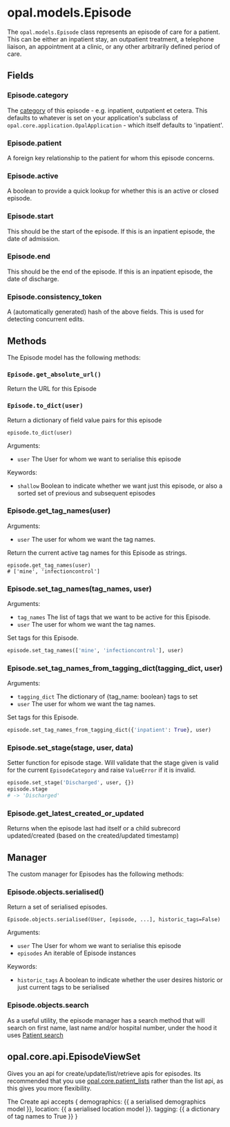 # opal.models.Episode

The `opal.models.Episode` class represents an episode of care for a patient.
This can be either an inpatient stay, an outpatient treatment, a telephone
liaison, an appointment at a clinic, or any other arbitrarily defined period of care.

## Fields

### Episode.category

The [category](episode_categories) of this episode - e.g. inpatient, outpatient et cetera.
This defaults to whatever is set on your application's subclass of
`opal.core.application.OpalApplication` - which itself defaults to 'inpatient'.

### Episode.patient

A foreign key relationship to the patient for whom this episode concerns.

### Episode.active

A boolean to provide a quick lookup for whether this is an active or closed episode.

### Episode.start

This should be the start of the episode. If this is an inpatient episode, the date of admission.

### Episode.end

This should be the end of the episode. If this is an inpatient episode, the date of discharge.

### Episode.consistency_token

A (automatically generated) hash of the above fields. This is used for detecting concurrent edits.

## Methods

The Episode model has the following methods:

### `Episode.get_absolute_url()`

Return the URL for this Episode

### `Episode.to_dict(user)`

Return a dictionary of field value pairs for this episode

    episode.to_dict(user)

Arguments:

* `user` The User for whom we want to serialise this episode

Keywords:

* `shallow` Boolean to indicate whether we want just this episode, or also a sorted set of
previous and subsequent episodes

### Episode.get_tag_names(user)


Arguments:

* `user` The user for whom we want the tag names.

Return the current active tag names for this Episode as strings.

    episode.get_tag_names(user)
    # ['mine', 'infectioncontrol']


### Episode.set_tag_names(tag_names, user)


Arguments:

* `tag_names` The list of tags that we want to be active for this Episode.
* `user` The user for whom we want the tag names.

Set tags for this Episode.

```python
episode.set_tag_names(['mine', 'infectioncontrol'], user)
```

### Episode.set_tag_names_from_tagging_dict(tagging_dict, user)

Arguments:


* `tagging_dict` The dictionary of {tag_name: boolean} tags to set
* `user` The user for whom we want the tag names.

Set tags for this Episode.

```python
episode.set_tag_names_from_tagging_dict({'inpatient': True}, user)
```

### Episode.set_stage(stage, user, data)

Setter function for episode stage. Will validate that the stage given is
valid for the current `EpisodeCategory` and raise `ValueError` if it is invalid.

```python
episode.set_stage('Discharged', user, {})
episode.stage
# -> 'Discharged'
```

### Episode.get_latest_created_or_updated
Returns when the episode last had itself or a child subrecord updated/created
(based on the created/updated timestamp)

## Manager

The custom manager for Episodes has the following methods:


### Episode.objects.serialised()

Return a set of serialised episodes.

    Episode.objects.serialised(User, [episode, ...], historic_tags=False)

Arguments:

* `user` The User for whom we want to serialise this episode
* `episodes` An iterable of Episode instances

Keywords:

* `historic_tags` A boolean to indicate whether the user desires historic or just current tags to
be serialised

### Episode.objects.search

As a useful utility, the episode manager has a search method that will search on first name, last name and/or hospital number, under the hood it uses [Patient search](patient.md#patientobjectssearch)


## opal.core.api.EpisodeViewSet

Gives you an api for create/update/list/retrieve apis for episodes. Its recommended that you use [opal.core.patient_lists](patient_list.md) rather than the list api, as this gives you more flexibility.

The Create api accepts {
    demographics: {{ a serialised demographics model }},
    location: {{ a serialised location model }}.
    tagging: {{ a dictionary of tag names to True }}
}
